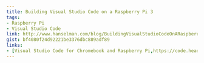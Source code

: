 ```yaml
---
title: Building Visual Studio Code on a Raspberry Pi 3
tags:
- Raspberry Pi
- Visual Studio Code
link: http://www.hanselman.com/blog/BuildingVisualStudioCodeOnARaspberryPi3.aspx
gist: bf4080f24d92221be3376dbc889adf89
links:
- [Visual Studio Code for Chromebook and Raspberry Pi,https://code.headmelted.com/]
---
```

